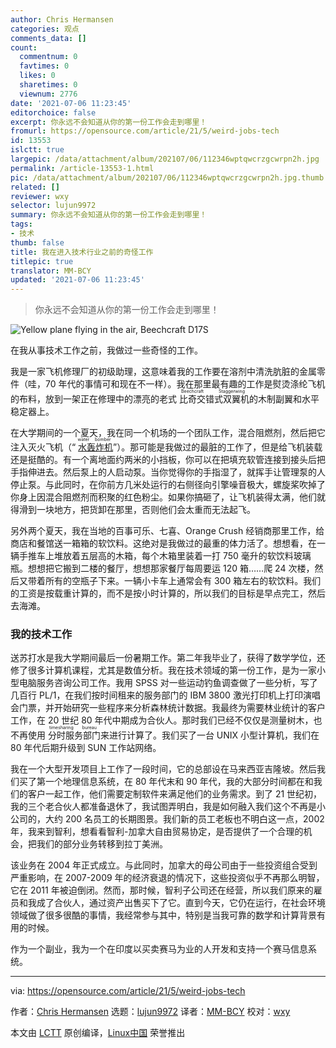 ```yaml
---
author: Chris Hermansen
categories: 观点
comments_data: []
count:
  commentnum: 0
  favtimes: 0
  likes: 0
  sharetimes: 0
  viewnum: 2776
date: '2021-07-06 11:23:45'
editorchoice: false
excerpt: 你永远不会知道从你的第一份工作会走到哪里！
fromurl: https://opensource.com/article/21/5/weird-jobs-tech
id: 13553
islctt: true
largepic: /data/attachment/album/202107/06/112346wptqwcrzgcwrpn2h.jpg
permalink: /article-13553-1.html
pic: /data/attachment/album/202107/06/112346wptqwcrzgcwrpn2h.jpg.thumb.jpg
related: []
reviewer: wxy
selector: lujun9972
summary: 你永远不会知道从你的第一份工作会走到哪里！
tags:
- 技术
thumb: false
title: 我在进入技术行业之前的奇怪工作
titlepic: true
translator: MM-BCY
updated: '2021-07-06 11:23:45'
---
```



> 
> 你永远不会知道从你的第一份工作会走到哪里！
> 
> 
> 


![Yellow plane flying in the air, Beechcraft D17S](/data/attachment/album/202107/06/112346wptqwcrzgcwrpn2h.jpg "Yellow plane flying in the air, Beechcraft D17S")


在我从事技术工作之前，我做过一些奇怪的工作。


我是一家飞机修理厂的初级助理，这意味着我的工作要在溶剂中清洗肮脏的金属零件（哇，70 年代的事情可和现在不一样）。我在那里最有趣的工作是熨烫涤纶飞机的布料，放到一架正在修理中的漂亮的老式<ruby> 比奇交错式双翼机 <rt>  Beechcraft Staggerwing </rt></ruby>的木制副翼和水平稳定器上。


在大学期间的一个夏天，我在同一个机场的一个团队工作，混合阻燃剂，然后把它注入灭火飞机（“<ruby> <a href="https://worldairphotography.wordpress.com/2016/08/22/air-tanker-history-in-canada-part-one/amp/">  水轰炸机 </a> <rt>  water bomber </rt></ruby>”）。那可能是我做过的最脏的工作了，但是给飞机装载还是挺酷的。有一个离地面约两米的小挡板，你可以在把填充软管连接到接头后把手指伸进去。然后泵上的人启动泵。当你觉得你的手指湿了，就挥手让管理泵的人停止泵。与此同时，在你前方几米处运行的右侧径向引擎噪音极大，螺旋桨吹掉了你身上因混合阻燃剂而积聚的红色粉尘。如果你搞砸了，让飞机装得太满，他们就得滑到一块地方，把货卸在那里，否则他们会太重而无法起飞。


另外两个夏天，我在当地的百事可乐、七喜、Orange Crush 经销商那里工作，给商店和餐馆送一箱箱的软饮料。这绝对是我做过的最重的体力活了。想想看，在一辆手推车上堆放着五层高的木箱，每个木箱里装着一打 750 毫升的软饮料玻璃瓶。想想把它搬到二楼的餐厅，想想那家餐厅每周要运 120 箱……爬 24 次楼，然后又带着所有的空瓶子下来。一辆小卡车上通常会有 300 箱左右的软饮料。我们的工资是按载重计算的，而不是按小时计算的，所以我们的目标是早点完工，然后去海滩。


### 我的技术工作


送苏打水是我大学期间最后一份暑期工作。第二年我毕业了，获得了数学学位，还修了很多计算机课程，尤其是数值分析。我在技术领域的第一份工作，是为一家小型电脑服务咨询公司工作。我用 SPSS 对一些运动钓鱼调查做了一些分析，写了几百行 PL/1，在我们按时间租来的服务部门的 IBM 3800 激光打印机上打印演唱会门票，并开始研究一些程序来分析森林统计数据。我最终为需要林业统计的客户工作，在 20 世纪 80 年代中期成为合伙人。那时我们已经不仅仅是测量树木，也不再使用<ruby> 分时服务部门 <rt>  timesharing bureau </rt></ruby>来进行计算了。我们买了一台 UNIX 小型计算机，我们在 80 年代后期升级到 SUN 工作站网络。


我在一个大型开发项目上工作了一段时间，它的总部设在马来西亚吉隆坡。然后我们买了第一个地理信息系统，在 80 年代末和 90 年代，我的大部分时间都在和我们的客户一起工作，他们需要定制软件来满足他们的业务需求。到了 21 世纪初，我的三个老合伙人都准备退休了，我试图弄明白，我是如何融入我们这个不再是小公司的，大约 200 名员工的长期图景。我们新的员工老板也不明白这一点，2002 年，我来到智利，想看看智利-加拿大自由贸易协定，是否提供了一个合理的机会，把我们的部分业务转移到拉丁美洲。


该业务在 2004 年正式成立。与此同时，加拿大的母公司由于一些投资组合受到严重影响，在 2007-2009 年的经济衰退的情况下，这些投资似乎不再那么明智，它在 2011 年被迫倒闭。然而，那时候，智利子公司还在经营，所以我们原来的雇员和我成了合伙人，通过资产出售买下了它。直到今天，它仍在运行，在社会环境领域做了很多很酷的事情，我经常参与其中，特别是当我可靠的数学和计算背景有用的时候。


作为一个副业，我为一个在印度以买卖赛马为业的人开发和支持一个赛马信息系统。




---


via: <https://opensource.com/article/21/5/weird-jobs-tech>


作者：[Chris Hermansen](https://opensource.com/users/clhermansen) 选题：[lujun9972](https://github.com/lujun9972) 译者：[MM-BCY](https://github.com/MM-BCY) 校对：[wxy](https://github.com/wxy)


本文由 [LCTT](https://github.com/LCTT/TranslateProject) 原创编译，[Linux中国](https://linux.cn/) 荣誉推出